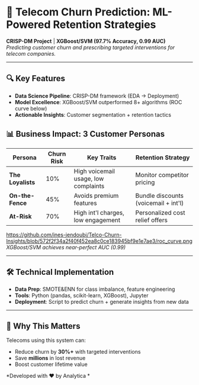 # 🚀 Telecom Churn Prediction: ML-Powered Retention Strategies

**CRISP-DM Project** | **XGBoost/SVM (97.7% Accuracy, 0.99 AUC)**  
*Predicting customer churn and prescribing targeted interventions for telecom companies.*

---

## 🔍 Key Features
- **Data Science Pipeline**: CRISP-DM framework (EDA → Deployment)
- **Model Excellence**: XGBoost/SVM outperformed 8+ algorithms (ROC curve below)
- **Actionable Insights**: Customer segmentation + retention tactics

## 📊 Business Impact: 3 Customer Personas
| Persona          | Churn Risk | Key Traits                          | Retention Strategy                 |
|------------------|------------|-------------------------------------|------------------------------------|
| **The Loyalists** | 10%        | High voicemail usage, low complaints | Monitor competitor pricing         |
| **On-the-Fence**  | 45%        | Avoids premium features             | Bundle discounts (voicemail + int'l) |
| **At-Risk**       | 70%        | High int'l charges, low engagement  | Personalized cost relief offers    |

https://github.com/ines-jendoubi/Telco-Churn-Insights/blob/572f2f34a2f40f452ea8c0ce183945bf9e1e7ae3/roc_curve.png 
*XGBoost/SVM achieves near-perfect AUC (0.99)*

---

## 🛠️ Technical Implementation
- **Data Prep**: SMOTE&ENN for class imbalance, feature engineering
- **Tools**: Python (pandas, scikit-learn, XGBoost), Jupyter
- **Deployment**: Script to predict churn + generate insights from new data


---

## 🌟 Why This Matters
Telecoms using this system can:
- Reduce churn by **30%+** with targeted interventions
- Save **millions** in lost revenue
- Boost customer lifetime value

*Developed with ❤️ by Analytica *
